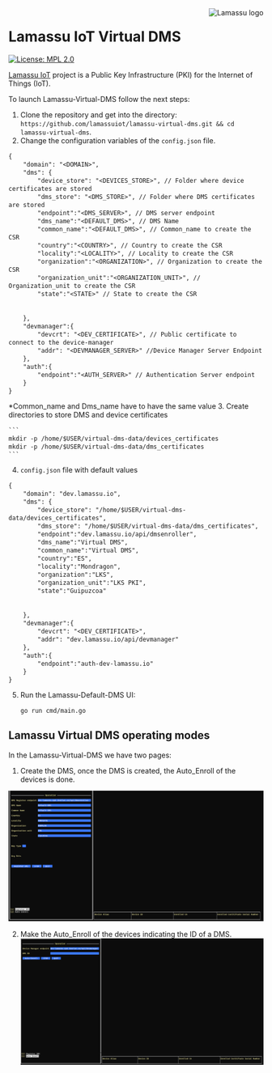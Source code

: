 <a href="https://www.lamassu.io/">
    <img src="https://www.lamassu.io/assets/brand/lamassu-brand.png" alt="Lamassu logo" title="Lamassu" align="right" height="50" />
</a>

Lamassu IoT Virtual DMS
=======
[![License: MPL 2.0](https://img.shields.io/badge/License-MPL%202.0-blue.svg)](http://www.mozilla.org/MPL/2.0/index.txt)

[Lamassu IoT](https://www.lamassu.io) project is a Public Key Infrastructure (PKI) for the Internet of Things (IoT).

To launch Lamassu-Virtual-DMS follow the next steps:

1. Clone the repository and get into the directory: `https://github.com/lamassuiot/lamassu-virtual-dms.git && cd lamassu-virtual-dms`.
2. Change the configuration variables of the `config.json` file.

```
{   
    "domain": "<DOMAIN>",
    "dms": {
        "device_store": "<DEVICES_STORE>", // Folder where device certificates are stored
        "dms_store": "<DMS_STORE>", // Folder where DMS certificates are stored
        "endpoint":"<DMS_SERVER>", // DMS server endpoint
        "dms_name":"<DEFAULT_DMS>", // DMS Name
        "common_name":"<DEFAULT_DMS>", // Common_name to create the CSR
        "country":"<COUNTRY>", // Country to create the CSR
        "locality":"<LOCALITY>", // Locality to create the CSR
        "organization":"<ORGANIZATION>", // Organization to create the CSR
        "organization_unit":"<ORGANIZATION_UNIT>", // Organization_unit to create the CSR
        "state":"<STATE>" // State to create the CSR


    },
    "devmanager":{
        "devcrt": "<DEV_CERTIFICATE>", // Public certificate to connect to the device-manager
        "addr": "<DEVMANAGER_SERVER>" //Device Manager Server Endpoint
    },
    "auth":{
        "endpoint":"<AUTH_SERVER>" // Authentication Server endpoint
    }
}

```
*Common_name and Dms_name have to have the same value
3. Create directories to store DMS and device certificates

    ```
    mkdir -p /home/$USER/virtual-dms-data/devices_certificates
    mkdir -p /home/$USER/virtual-dms-data/dms_certificates
    ```
4. `config.json` file with default values

```
{
    "domain": "dev.lamassu.io",
    "dms": {
        "device_store": "/home/$USER/virtual-dms-data/devices_certificates",
        "dms_store": "/home/$USER/virtual-dms-data/dms_certificates",
        "endpoint":"dev.lamassu.io/api/dmsenroller",
        "dms_name":"Virtual DMS",
        "common_name":"Virtual DMS",
        "country":"ES",
        "locality":"Mondragon",
        "organization":"LKS",
        "organization_unit":"LKS PKI",
        "state":"Guipuzcoa"


    },
    "devmanager":{
        "devcrt": "<DEV_CERTIFICATE>",
        "addr": "dev.lamassu.io/api/devmanager"
    },
    "auth":{
        "endpoint":"auth-dev-lamassu.io"
    }
}

```

5. Run the Lamassu-Default-DMS UI:
    ```
    go run cmd/main.go
    ```
## Lamassu Virtual DMS operating modes
 
In the Lamassu-Virtual-DMS we have two pages:

1. Create the DMS, once the DMS is created, the Auto_Enroll of the devices is done.

![virtualDMSUI](img/CreateDMS.PNG)

2. Make the Auto_Enroll of the devices indicating the ID of a DMS.
![virtualDMSUI](img/AutoEnroll.PNG)
